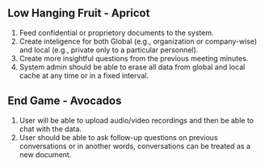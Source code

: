 
## Low Hanging Fruit - Apricot
1. Feed confidential or proprietory documents to the system.
2. Create inteligence for both Global (e.g., organization or company-wise) and local (e.g., private only to a particular personnel).
3. Create more insightful questions from the previous meeting minutes.
4. System admin should be able to erase all data from global and local cache at any time or in a fixed interval.

## End Game - Avocados
1. User will be able to upload audio/video recordings and then be able to chat with the data.
2. User should be able to ask follow-up questions on previous conversations or in another words, conversations can be treated as a new document.